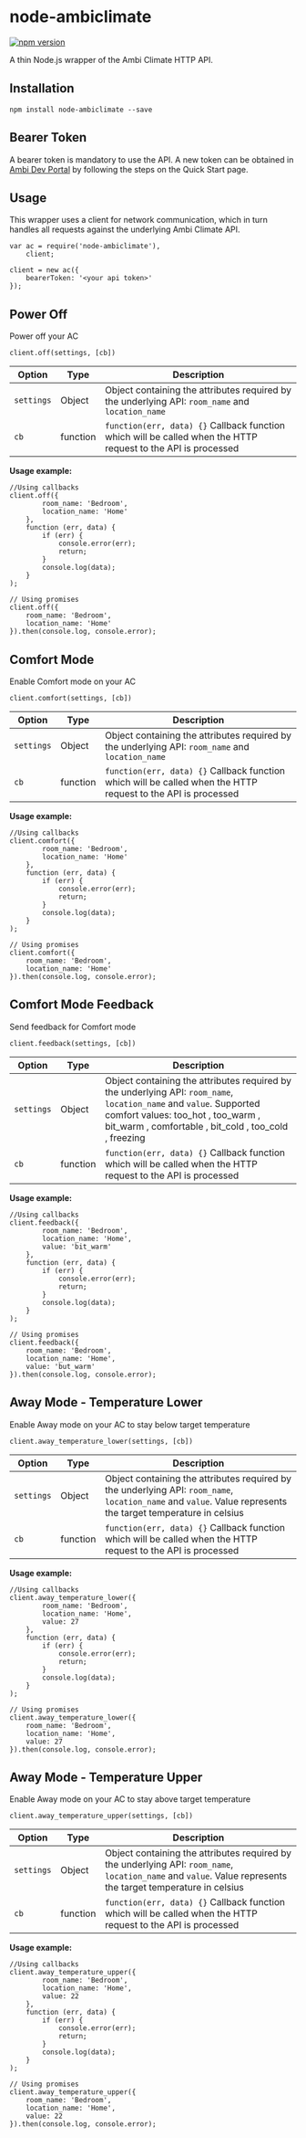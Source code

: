 # node-ambiclimate
[![npm version](https://badge.fury.io/js/node-ambiclimate.svg)](https://badge.fury.io/js/node-ambiclimate)

A thin Node.js wrapper of the Ambi Climate HTTP API.

## Installation

    npm install node-ambiclimate --save

## Bearer Token

A bearer token is mandatory to use the API.  A new token can be obtained in <a href="https://api.ambiclimate.com/" target="_new">Ambi Dev Portal</a> by following the steps on the Quick Start page.

## Usage

This wrapper uses a client for network communication, which in turn handles all requests against the underlying Ambi Climate API.

    var ac = require('node-ambiclimate'),
        client;

    client = new ac({
        bearerToken: '<your api token>'
    });

## Power Off
Power off your AC

    client.off(settings, [cb])

Option | Type | Description
------ | ---- | -----------
`settings` | Object | Object containing the attributes required by the underlying API: `room_name` and `location_name`
`cb` | function | `function(err, data) {}` Callback function which will be called when the HTTP request to the API is processed

**Usage example:**

    //Using callbacks
    client.off({
            room_name: 'Bedroom',
            location_name: 'Home'
        },
        function (err, data) {
            if (err) {
                console.error(err);
                return;
            }
            console.log(data);
        }
    );

    // Using promises
    client.off({
        room_name: 'Bedroom',
        location_name: 'Home'
    }).then(console.log, console.error);

## Comfort Mode
Enable Comfort mode on your AC

    client.comfort(settings, [cb])

Option | Type | Description
------ | ---- | -----------
`settings` | Object | Object containing the attributes required by the underlying API: `room_name` and `location_name`
`cb` | function | `function(err, data) {}` Callback function which will be called when the HTTP request to the API is processed

**Usage example:**

    //Using callbacks
    client.comfort({
            room_name: 'Bedroom',
            location_name: 'Home'
        },
        function (err, data) {
            if (err) {
                console.error(err);
                return;
            }
            console.log(data);
        }
    );

    // Using promises
    client.comfort({
        room_name: 'Bedroom',
        location_name: 'Home'
    }).then(console.log, console.error);

## Comfort Mode Feedback
Send feedback for Comfort mode

    client.feedback(settings, [cb])

Option | Type | Description
------ | ---- | -----------
`settings` | Object | Object containing the attributes required by the underlying API: `room_name`, `location_name` and `value`.  Supported comfort values: too_hot , too_warm , bit_warm , comfortable , bit_cold , too_cold , freezing
`cb` | function | `function(err, data) {}` Callback function which will be called when the HTTP request to the API is processed

**Usage example:**

    //Using callbacks
    client.feedback({
            room_name: 'Bedroom',
            location_name: 'Home',
            value: 'bit_warm'
        },
        function (err, data) {
            if (err) {
                console.error(err);
                return;
            }
            console.log(data);
        }
    );

    // Using promises
    client.feedback({
        room_name: 'Bedroom',
        location_name: 'Home',
        value: 'but_warm'
    }).then(console.log, console.error);

## Away Mode - Temperature Lower
Enable Away mode on your AC to stay below target temperature

    client.away_temperature_lower(settings, [cb])

Option | Type | Description
------ | ---- | -----------
`settings` | Object | Object containing the attributes required by the underlying API: `room_name`, `location_name` and `value`.  Value represents the target temperature in celsius
`cb` | function | `function(err, data) {}` Callback function which will be called when the HTTP request to the API is processed

**Usage example:**

    //Using callbacks
    client.away_temperature_lower({
            room_name: 'Bedroom',
            location_name: 'Home',
            value: 27
        },
        function (err, data) {
            if (err) {
                console.error(err);
                return;
            }
            console.log(data);
        }
    );

    // Using promises
    client.away_temperature_lower({
        room_name: 'Bedroom',
        location_name: 'Home',
        value: 27
    }).then(console.log, console.error);

## Away Mode - Temperature Upper
Enable Away mode on your AC to stay above target temperature

    client.away_temperature_upper(settings, [cb])

Option | Type | Description
------ | ---- | -----------
`settings` | Object | Object containing the attributes required by the underlying API: `room_name`, `location_name` and `value`.  Value represents the target temperature in celsius
`cb` | function | `function(err, data) {}` Callback function which will be called when the HTTP request to the API is processed

**Usage example:**

    //Using callbacks
    client.away_temperature_upper({
            room_name: 'Bedroom',
            location_name: 'Home',
            value: 22
        },
        function (err, data) {
            if (err) {
                console.error(err);
                return;
            }
            console.log(data);
        }
    );

    // Using promises
    client.away_temperature_upper({
        room_name: 'Bedroom',
        location_name: 'Home',
        value: 22
    }).then(console.log, console.error);
